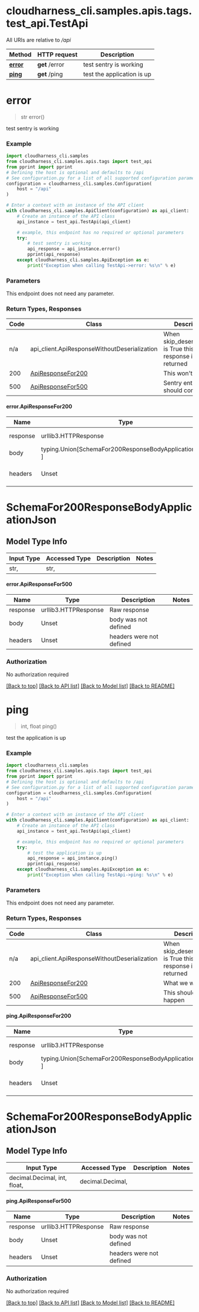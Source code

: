 <a name="__pageTop"></a>
# cloudharness_cli.samples.apis.tags.test_api.TestApi

All URIs are relative to */api*

Method | HTTP request | Description
------------- | ------------- | -------------
[**error**](#error) | **get** /error | test sentry is working
[**ping**](#ping) | **get** /ping | test the application is up

# **error**
<a name="error"></a>
> str error()

test sentry is working

### Example

```python
import cloudharness_cli.samples
from cloudharness_cli.samples.apis.tags import test_api
from pprint import pprint
# Defining the host is optional and defaults to /api
# See configuration.py for a list of all supported configuration parameters.
configuration = cloudharness_cli.samples.Configuration(
    host = "/api"
)

# Enter a context with an instance of the API client
with cloudharness_cli.samples.ApiClient(configuration) as api_client:
    # Create an instance of the API class
    api_instance = test_api.TestApi(api_client)

    # example, this endpoint has no required or optional parameters
    try:
        # test sentry is working
        api_response = api_instance.error()
        pprint(api_response)
    except cloudharness_cli.samples.ApiException as e:
        print("Exception when calling TestApi->error: %s\n" % e)
```
### Parameters
This endpoint does not need any parameter.

### Return Types, Responses

Code | Class | Description
------------- | ------------- | -------------
n/a | api_client.ApiResponseWithoutDeserialization | When skip_deserialization is True this response is returned
200 | [ApiResponseFor200](#error.ApiResponseFor200) | This won&#x27;t happen
500 | [ApiResponseFor500](#error.ApiResponseFor500) | Sentry entry should come!

#### error.ApiResponseFor200
Name | Type | Description  | Notes
------------- | ------------- | ------------- | -------------
response | urllib3.HTTPResponse | Raw response |
body | typing.Union[SchemaFor200ResponseBodyApplicationJson, ] |  |
headers | Unset | headers were not defined |

# SchemaFor200ResponseBodyApplicationJson

## Model Type Info
Input Type | Accessed Type | Description | Notes
------------ | ------------- | ------------- | -------------
str,  | str,  |  | 

#### error.ApiResponseFor500
Name | Type | Description  | Notes
------------- | ------------- | ------------- | -------------
response | urllib3.HTTPResponse | Raw response |
body | Unset | body was not defined |
headers | Unset | headers were not defined |

### Authorization

No authorization required

[[Back to top]](#__pageTop) [[Back to API list]](../../../README.md#documentation-for-api-endpoints) [[Back to Model list]](../../../README.md#documentation-for-models) [[Back to README]](../../../README.md)

# **ping**
<a name="ping"></a>
> int, float ping()

test the application is up

### Example

```python
import cloudharness_cli.samples
from cloudharness_cli.samples.apis.tags import test_api
from pprint import pprint
# Defining the host is optional and defaults to /api
# See configuration.py for a list of all supported configuration parameters.
configuration = cloudharness_cli.samples.Configuration(
    host = "/api"
)

# Enter a context with an instance of the API client
with cloudharness_cli.samples.ApiClient(configuration) as api_client:
    # Create an instance of the API class
    api_instance = test_api.TestApi(api_client)

    # example, this endpoint has no required or optional parameters
    try:
        # test the application is up
        api_response = api_instance.ping()
        pprint(api_response)
    except cloudharness_cli.samples.ApiException as e:
        print("Exception when calling TestApi->ping: %s\n" % e)
```
### Parameters
This endpoint does not need any parameter.

### Return Types, Responses

Code | Class | Description
------------- | ------------- | -------------
n/a | api_client.ApiResponseWithoutDeserialization | When skip_deserialization is True this response is returned
200 | [ApiResponseFor200](#ping.ApiResponseFor200) | What we want
500 | [ApiResponseFor500](#ping.ApiResponseFor500) | This shouldn&#x27;t happen

#### ping.ApiResponseFor200
Name | Type | Description  | Notes
------------- | ------------- | ------------- | -------------
response | urllib3.HTTPResponse | Raw response |
body | typing.Union[SchemaFor200ResponseBodyApplicationJson, ] |  |
headers | Unset | headers were not defined |

# SchemaFor200ResponseBodyApplicationJson

## Model Type Info
Input Type | Accessed Type | Description | Notes
------------ | ------------- | ------------- | -------------
decimal.Decimal, int, float,  | decimal.Decimal,  |  | 

#### ping.ApiResponseFor500
Name | Type | Description  | Notes
------------- | ------------- | ------------- | -------------
response | urllib3.HTTPResponse | Raw response |
body | Unset | body was not defined |
headers | Unset | headers were not defined |

### Authorization

No authorization required

[[Back to top]](#__pageTop) [[Back to API list]](../../../README.md#documentation-for-api-endpoints) [[Back to Model list]](../../../README.md#documentation-for-models) [[Back to README]](../../../README.md)

